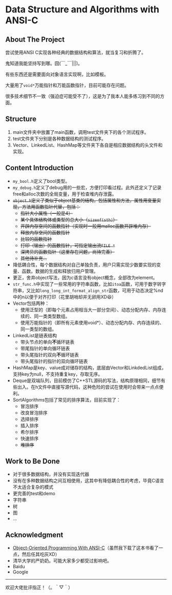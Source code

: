 # Data Structure and Algorithms with ANSI-C

## About The Project
尝试使用ANSI C实现各种经典的数据结构和算法，就当复习和折腾了。

鬼知道我能坚持写到哪。囧(￣_￣|||)。

有些东西还是需要面向对象语言实现啊，比如模板。

大量用了```void*```万能指针和万能函数指针，目前可能存在问题。

很多技术细节不一致（强迫症可能受不了），这是为了我本人能多练习到不同的方面。
## Structure
1. main文件夹中放置了main函数，调用test文件夹下的各个测试程序。
2. test文件夹下分别是各种数据结构的测试程序。
3. Vector、LinkedList、HashMap等文件夹下各自是相应数据结构的头文件和实现。

## Content Introduction
* ```my_bool.h```定义了bool类型。
* ```my_debug.h```定义了debug用的一些宏，方便打印看过程。此外还定义了记录free和alloc次数的全局变量，用于检查堆内存泄露。 
* ~~```object.h```定义了类似于object基类的结构，包括属性和方法，属性用变量实现，方法用函数指针代替，包括：~~
  * ~~指针大小属性（一般是4）~~
  * ~~某个具体结构体或类型的总大小（```sizeof(sth)```）~~
  * ~~开辟内存空间的函数指针（实现时一般用malloc函数开辟堆内存）~~
  * ~~释放内存空间的函数指针~~
  * ~~比较的函数指针~~
  * ~~打印（输出）的函数指针，可指定输出流```FILE *```~~
  * ~~深拷贝的函数指针（这里存在问题，尚待完善）~~
  * ~~其他待补充...~~
* 降低耦合性，每个数据结构对自己单独负责，用户只需实现少数要实现的变量、函数。数据的生成和释放归用户管理。
* 更正，舍弃object写法，因为c语言没有object概念，全部改为element。
* ```str_func.h```中实现了一些常用的字符串函数，比如```itoa```函数，可用于数字转字符串，又比如```long_long_int_format_align_str```函数，可用于动态决定%nd中的n以便于对齐打印（花里胡哨却并无卵用XD😆）
* Vector包括两种：
  * 使用泛型的（即每个元素占用相当大一部分空间）、动态分配内存、内存连续的、同一类类型数组。
  * 使用万能指针的（即所有元素使用void*）、动态分配内存、内存连续的、同一类型的数组。
* LinkedList是链表结构
  * 带头节点的单向**不**循环链表
  * 带尾指针的单向循环链表
  * 带头尾指针的双向**不**循环链表
  * 带头尾指针的指针的双向循环链表
* HashMap是key、value成对储存的结构，底层由Vector和LinkdedList组成，支持key为null，不支持重复key，存取无序。
* Deque是双端队列，目前模仿了C++STL源码的写法，结构原理相同，细节有些出入。在h文件中直接写源代码，这种危险的尝试在使用时会带来一点点便利。
* SortAlgorithms包括了常见的排序算法，目前实现了：
  * 冒泡排序
  * 改良冒泡排序
  * 选择排序
  * 插入排序
  * 希尔排序
  * 快速排序
  * ~~堆排序~~

## Work to Be Done
* 对于很多数据结构，并没有实现迭代器
* 没有在多种数据结构之间互相使用，这其中有降低耦合性的考虑，毕竟C语言不太适合复杂的模式
* 更完善的test和demo
* 字符串
* 树
* 图
* ...

## Acknowledgment
* [Object-Oriented Programming With ANSI-C](https://link.zhihu.com/?target=http%3A//www.cs.rit.edu/~ats/books/ooc.pdf)（虽然我下载了这本书看了一点，然后任其吃灰XD）
* 清华大学的严奶奶。可能大家多少都受过影响吧。
* Baidu
* Google

----------------------------
欢迎大佬批评指正！（。＾▽＾）

